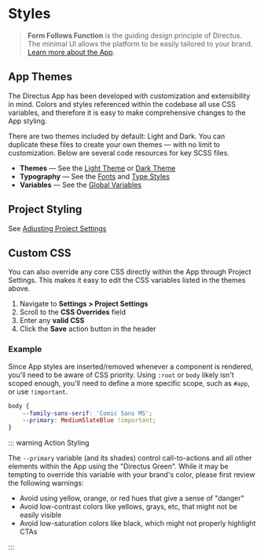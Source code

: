 # Styles

> **Form Follows Function** is the guiding design principle of Directus. The minimal UI allows the platform to be easily
> tailored to your brand. [Learn more about the App](/concepts/application/).

## App Themes

The Directus App has been developed with customization and extensibility in mind. Colors and styles referenced within
the codebase all use CSS variables, and therefore it is easy to make comprehensive changes to the App styling.

There are two themes included by default: Light and Dark. You can duplicate these files to create your own themes — with
no limit to customization. Below are several code resources for key SCSS files.

- **Themes** — See the [Light Theme](https://github.com/directus/directus/blob/main/app/src/styles/themes/_light.scss)
  or [Dark Theme](https://github.com/directus/directus/blob/main/app/src/styles/themes/_dark.scss)
- **Typography** — See the [Fonts](https://github.com/directus/directus/blob/main/app/src/styles/_type-styles.scss) and
  [Type Styles](https://github.com/directus/directus/blob/main/app/src/styles/mixins/type-styles.scss)
- **Variables** — See the
  [Global Variables](https://github.com/directus/directus/blob/main/app/src/styles/_variables.scss)

## Project Styling

See [Adjusting Project Settings](/guides/projects/#adjusting-project-settings)

## Custom CSS

You can also override any core CSS directly within the App through Project Settings. This makes it easy to edit the CSS
variables listed in the themes above.

1. Navigate to **Settings > Project Settings**
2. Scroll to the **CSS Overrides** field
3. Enter any **valid CSS**
4. Click the **Save** action button in the header

### Example

Since App styles are inserted/removed whenever a component is rendered, you'll need to be aware of CSS priority. Using
`:root` or `body` likely isn't scoped enough, you'll need to define a more specific scope, such as `#app`, or use
`!important`.

```css
body {
	--family-sans-serif: 'Comic Sans MS';
	--primary: MediumSlateBlue !important;
}
```

::: warning Action Styling

The `--primary` variable (and its shades) control call-to-actions and all other elements within the App using the
"Directus Green". While it may be tempting to override this variable with your brand's color, please first review the
following warnings:

- Avoid using yellow, orange, or red hues that give a sense of "danger"
- Avoid low-contrast colors like yellows, grays, etc, that might not be easily visible
- Avoid low-saturation colors like black, which might not properly highlight CTAs

:::
